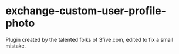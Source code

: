 # exchange-custom-user-profile-photo
Plugin created by the talented folks of 3five.com, edited to fix a small mistake.
